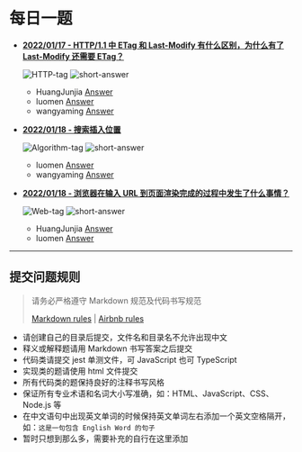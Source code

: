 # 每日一题

- [**2022/01/17 - HTTP/1.1 中 ETag 和 Last-Modify 有什么区别，为什么有了 Last-Modify 还需要 ETag？**](https://github.com/HuangJunjia/one-question-per-day/blob/main/questions/http.md#20220117)

  ![HTTP-tag](https://img.shields.io/badge/HTTP-green) ![short-answer](https://img.shields.io/badge/简答题-cyan)
  
  - HuangJunjia [Answer](https://github.com/HuangJunjia/one-question-per-day/blob/main/answers/huangjunjia/2022-01-17.md#last-modified)
  - luomen [Answer](https://github.com/HuangJunjia/one-question-per-day/blob/main/answers/luomen/2022-01-17.md)
  - wangyaming [Answer](https://github.com/HuangJunjia/one-question-per-day/blob/main/answers/wangyaming/2022-01-17.md)
  
- [**2022/01/18 - 搜索插入位置**](https://github.com/HuangJunjia/one-question-per-day/blob/main/questions/algorithm.md#20220118)

  ![Algorithm-tag](https://img.shields.io/badge/Algorithm-orange) ![short-answer](https://img.shields.io/badge/简单-pink)
  
  * luomen [Answer](https://github.com/HuangJunjia/one-question-per-day/blob/main/answers/luomen/2022-01-18.md)
  * wangyaming [Answer](https://github.com/HuangJunjia/one-question-per-day/blob/main/answers/wangyaming/2022-01-18.js)

- [**2022/01/18 - 浏览器在输入 URL 到页面渲染完成的过程中发生了什么事情？**](https://github.com/HuangJunjia/one-question-per-day/blob/main/questions/web.md#20220119)

  ![Web-tag](https://img.shields.io/badge/Web-blue) ![short-answer](https://img.shields.io/badge/简答题-cyan)
  
  - HuangJunjia [Answer](https://github.com/HuangJunjia/one-question-per-day/blob/main/answers/huangjunjia/2022-01-19.md)
  - luomen [Answer](./answers/luomen/2022-01-19.md)

---

## 提交问题规则

> 请务必严格遵守 Markdown 规范及代码书写规范
>
> [Markdown rules](https://www.markdownguide.org/basic-syntax/) | [Airbnb rules](https://github.com/airbnb/javascript)

- 请创建自己的目录后提交，文件名和目录名不允许出现中文
- 释义或解释题请用 Markdown 书写答案之后提交
- 代码类请提交 jest 单测文件，可 JavaScript 也可 TypeScript
- 实现类的题请使用 html 文件提交
- 所有代码类的题保持良好的注释书写风格
- 保证所有专业术语和名词大小写准确，如：HTML、JavaScript、CSS、Node.js 等
- 在中文语句中出现英文单词的时候保持英文单词左右添加一个英文空格隔开，如：`这是一句包含 English Word 的句子`
- 暂时只想到那么多，需要补充的自行在这里添加